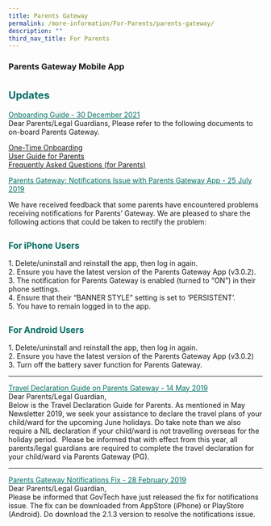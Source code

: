 ```yaml
---
title: Parents Gateway
permalink: /more-information/For-Parents/parents-gateway/
description: ""
third_nav_title: For Parents
---
```

### **Parents Gateway Mobile App**

<b style="color:#016C62; font-size:20px; line-height: 3;">Updates</b><br>
<u style="color:#016C62;">Onboarding Guide - 30 December 2021</u><br>
Dear Parents/Legal Guardians,
Please refer to the following documents to on-board Parents Gateway.

[One-Time Onboarding](/files/One-Time%20Onboarding.pdf)<br>
[User Guide for Parents](/files/User%20Guide%20for%20Parents.pdf)<br>
[Frequently Asked Questions (for Parents)](/files/Frequently%20Asked%20Questions%20(for%20Parents).pdf)

<u style="color:#016C62;">Parents Gateway: Notifications Issue with Parents Gateway App - 25 July 2019</u><br>

We have received feedback that some parents have encountered problems receiving notifications for Parents’ Gateway. We are pleased to share the following actions that could be taken to rectify the problem:

<b style="color:#016C62; font-size:17px; line-height: 3;">For iPhone Users</b><br>
1\. Delete/uninstall and reinstall the app, then log in again.<br>
2\. Ensure you have the latest version of the Parents Gateway App (v3.0.2).<br>
3\. The notification for Parents Gateway is enabled (turned to “ON”) in their phone settings.<br>
4\. Ensure that their “BANNER STYLE” setting is set to ‘PERSISTENT’.<br>
5\. You have to remain logged in to the app.<br>

<b style="color:#016C62; font-size:17px; line-height: 3;">For Android Users</b><br>
1\. Delete/uninstall and reinstall the app, then log in again.<br>
2\. Ensure you have the latest version of the Parents Gateway App (v3.0.2)<br>
3\. Turn off the battery saver function for Parents Gateway.
<hr>

<u style="color:#016C62;">Travel Declaration Guide on Parents Gateway - 14 May 2019</u><br>
Dear Parents/Legal Guardian,<br>
Below is the Travel Declaration Guide for Parents. As mentioned in May Newsletter 2019, we seek your assistance to declare the travel plans of your child/ward for the upcoming June holidays. Do take note than we also require a NIL declaration if your child/ward is not travelling overseas for the holiday period. 
Please be informed that with effect from this year, all parents/legal guardians are required to complete the travel declaration for your child/ward via Parents Gateway (PG).

<hr>

<u style="color:#016C62;">Parents Gateway Notifications Fix - 28 February 2019</u><br>
Dear Parents/Legal Guardian,<br>
Please be informed that GovTech have just released the fix for notifications issue. The fix can be downloaded from AppStore (iPhone) or PlayStore (Android). Do download the 2.1.3 version to resolve the notifications issue.